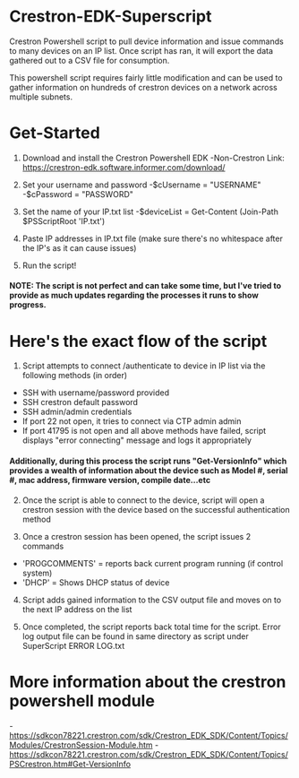 # Crestron-EDK-Superscript
Crestron Powershell script to pull device information and issue commands to many devices on an IP list.  Once script has ran, it will export the data gathered out to a CSV file for consumption.

This powershell script requires fairly little modification and can be used to gather information on hundreds of crestron devices on a network across multiple subnets.

# Get-Started
1. Download and install the Crestron Powershell EDK 
-Non-Crestron Link: https://crestron-edk.software.informer.com/download/

2. Set your username and password
-$cUsername = "USERNAME"
-$cPassword = "PASSWORD"

3. Set the name of your IP.txt list
-$deviceList = Get-Content (Join-Path $PSScriptRoot 'IP.txt')

4. Paste IP addresses in IP.txt file (make sure there's no whitespace after the IP's as it can cause issues)

5. Run the script!

#### NOTE: The script is not perfect and can take some time, but I've tried to provide as much updates regarding the processes it runs to show progress.  

# Here's the exact flow of the script

1. Script attempts to connect /authenticate to device in IP list via the following methods (in order)
- SSH with username/password provided
- SSH crestron default password
- SSH admin/admin credentials
- If port 22 not open, it tries to connect via CTP admin admin
- If port 41795 is not open and all above methods have failed, script displays "error connecting" message and logs it appropriately

#### Additionally, during this process the script runs "Get-VersionInfo" which provides a wealth of information about the device such as Model #, serial #, mac address, firmware version, compile date...etc

2. Once the script is able to connect to the device, script will open a crestron session with the device based on the successful authentication method

3. Once a crestron session has been opened, the script issues 2 commands
- 'PROGCOMMENTS' = reports back current program running  (if control system)
- 'DHCP' = Shows DHCP status of device 

4. Script adds gained information to the CSV output file and moves on to the next IP address on the list

5. Once completed, the script reports back total time for the script. 
Error log output file can be found in same directory as script under SuperScript ERROR LOG.txt


# More information about the crestron powershell module
-https://sdkcon78221.crestron.com/sdk/Crestron_EDK_SDK/Content/Topics/Modules/CrestronSession-Module.htm
-https://sdkcon78221.crestron.com/sdk/Crestron_EDK_SDK/Content/Topics/PSCrestron.htm#Get-VersionInfo
